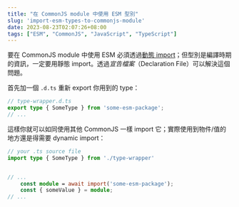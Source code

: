 ```yaml
---
title: "在 CommonJS module 中使用 ESM 型別"
slug: 'import-esm-types-to-commonjs-module'
date: 2023-08-23T02:07:26+08:00
tags: ["ESM", "CommonJS", "JavaScript", "TypeScript"]
---
```


要在 CommonJS module 中使用 ESM 必須透過[動態 import](https://developer.mozilla.org/en-US/docs/Web/JavaScript/Reference/Operators/import)；但型別是編譯時期的資訊，一定要用靜態 import。透過*宣告檔案*（Declaration File）可以解決這個問題。

首先加一個 `.d.ts` 重新 export 你用到的 type：

```typescript
// type-wrapper.d.ts
export type { SomeType } from 'some-esm-package';
// ...
```

這樣你就可以如同使用其他 CommonJS 一樣 import 它；實際使用到物件/值的地方還是得需要 dynamic import：

```typescript
// your .ts source file
import type { SomeType } from './type-wrapper'


// ...
    const module = await import('some-esm-package');
    const { someValue } = module;
// ...
```

